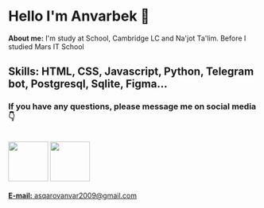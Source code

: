 <h1>Hello I'm Anvarbek 👋 </h1>
<p><b>About me:</b> I'm study at School, Cambridge LC and Na'jot Ta'lim. Before I studied Mars IT School</p>
<h2>Skills: HTML, CSS, Javascript, Python, Telegram bot, Postgresql, Sqlite, Figma...</h2>
<h3>If you have any questions, please message me on social media 👇</h3>
<div>
	<br>
	<a href="https://t.me/anvar_bek_009"><img src="https://upload.wikimedia.org/wikipedia/commons/thumb/8/82/Telegram_logo.svg/2048px-Telegram_logo.svg.png" width="80" height="80"></a> 
	<a href="https://www.instagram.com/anvar_bek_009"><img src='https://www.edigitalagency.com.au/wp-content/uploads/new-Instagram-icon-white-png.png' width="80" height="80"></a>
</div>
<div>
	<br>
	<a href='asqarovanvar2009@gmail.com'><b>E-mail:</b> asqarovanvar2009@gmail.com</a>
</div>
